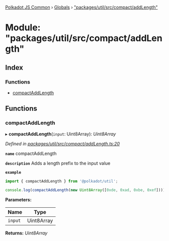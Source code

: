 [Polkadot JS Common](../README.md) › [Globals](../globals.md) › ["packages/util/src/compact/addLength"](_packages_util_src_compact_addlength_.md)

# Module: "packages/util/src/compact/addLength"

## Index

### Functions

* [compactAddLength](_packages_util_src_compact_addlength_.md#compactaddlength)

## Functions

###  compactAddLength

▸ **compactAddLength**(`input`: Uint8Array): *Uint8Array*

*Defined in [packages/util/src/compact/addLength.ts:20](https://github.com/polkadot-js/common/blob/0a6bd414/packages/util/src/compact/addLength.ts#L20)*

**`name`** compactAddLength

**`description`** Adds a length prefix to the input value

**`example`** 
<BR>

```javascript
import { compactAddLength } from '@polkadot/util';

console.log(compactAddLength(new Uint8Array([0xde, 0xad, 0xbe, 0xef]))); // Uint8Array([4 << 2, 0xde, 0xad, 0xbe, 0xef])
```

**Parameters:**

Name | Type |
------ | ------ |
`input` | Uint8Array |

**Returns:** *Uint8Array*
